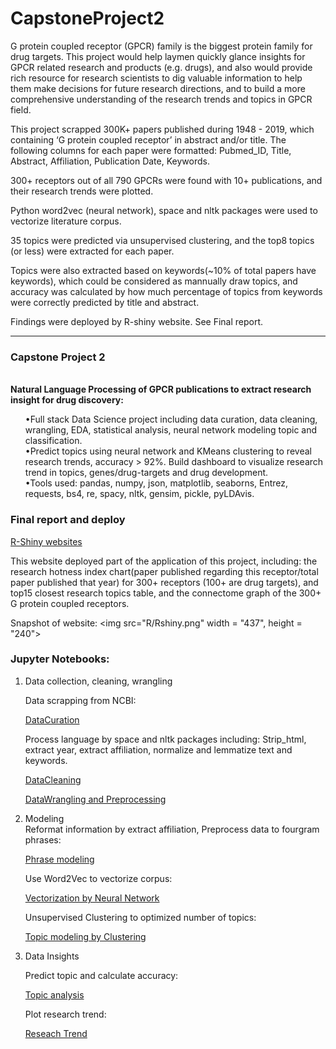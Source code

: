 # CapstoneProject2

G protein coupled receptor (GPCR) family is the biggest protein family for drug targets. This project would help laymen quickly glance insights for GPCR related research and products (e.g. drugs), and also would provide rich resource for research scientists to dig valuable information to help them make decisions for future research directions, and to build a more comprehensive understanding of the research trends and topics in GPCR field.

This project scrapped 300K+ papers published during 1948 - 2019, which containing ‘G protein coupled receptor’ in abstract and/or title. The following columns for each paper were formatted: 
Pubmed_ID, Title, Abstract, Affiliation, Publication Date, Keywords.

300+ receptors out of all 790 GPCRs were found with 10+ publications, and their research trends were plotted. 

Python word2vec (neural network), space and nltk packages were used to vectorize literature corpus.

35 topics were predicted via unsupervised clustering, and the top8 topics (or less) were extracted for each paper.

Topics were also extracted based on keywords(~10% of total papers have keywords), which could be considered as mannually draw topics, and accuracy was calculated by how much percentage of topics from keywords were correctly predicted by title and abstract. 

Findings were deployed by R-shiny website. See Final report.

***
<div class="span5 alert alert-info">
<h3>Capstone Project 2</h3>
<br/>
<b>Natural Language Processing of GPCR publications to extract research insight for drug discovery:</b> <ol>
•Full stack Data Science project including data curation, data cleaning, wrangling, EDA, statistical analysis, neural network modeling topic and classification.
<br/>
•Predict topics using neural network and KMeans clustering to reveal research trends, accuracy > 92%. Build dashboard to visualize research trend in topics, genes/drug-targets and drug development.
<br/>
•Tools used: pandas, numpy, json, matplotlib, seaborns, Entrez, requests, bs4, re, spacy, nltk, gensim,  pickle, pyLDAvis.
</div>


### Final report and deploy
[R-Shiny websites](https://shirley-shunling.shinyapps.io/GPCR/)

This website deployed part of the application of this project, including: the research hotness index chart(paper published regarding this receptor/total paper published that year) for 300+ receptors (100+ are drug targets), and top15 closest research topics table, and the connectome graph of the 300+ G protein coupled receptors.

Snapshot of website:
<img src="R/Rshiny.png" width = "437", height = "240">
  
### Jupyter Notebooks:
<ol>

<li> Data collection, cleaning, wrangling </div>

Data scrapping from NCBI:

[DataCuration](https://github.com/Shunling/CapstoneProjects/blob/master/NaturalLanguageProcessingGPCR/DataCollection.ipynb)


Process language by space and nltk packages including: Strip_html, extract year, extract affiliation, normalize and lemmatize text and keywords.

[DataCleaning](https://github.com/Shunling/CapstoneProjects/blob/master/NaturalLanguageProcessingGPCR/DataCleaning.ipynb)

[DataWrangling and Preprocessing](https://github.com/Shunling/CapstoneProjects/blob/master/NaturalLanguageProcessingGPCR/DataPreprocessing.ipynb)


<li> Modeling </li>
Reformat information by extract affiliation, Preprocess data to fourgram phrases:

[Phrase modeling](https://github.com/Shunling/CapstoneProjects/blob/master/NaturalLanguageProcessingGPCR/FourgramPhrases_Text.ipynb)

Use Word2Vec to vectorize corpus:

[Vectorization by Neural Network](https://github.com/Shunling/CapstoneProjects/blob/master/NaturalLanguageProcessingGPCR/WordVecterization_Word2Vec.ipynb)

Unsupervised Clustering to optimized number of topics:

[Topic modeling by Clustering](https://github.com/Shunling/CapstoneProjects/blob/master/NaturalLanguageProcessingGPCR/Clustering.ipynb)


<li> Data Insights </li>

Predict topic and calculate accuracy:

[Topic analysis](https://github.com/Shunling/CapstoneProjects/blob/master/NaturalLanguageProcessingGPCR/TopicPrediction.ipynb)

Plot research trend:

[Reseach Trend](https://github.com/Shunling/CapstoneProjects/blob/master/NaturalLanguageProcessingGPCR/ResearchTrend.ipynb)